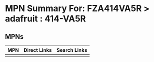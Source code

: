 



# MPN Summary For: FZA414VA5R > adafruit : 414-VA5R

## MPNs
  

|MPN|Direct Links|Search Links|
| :--- | :--- | :--- |
||||
